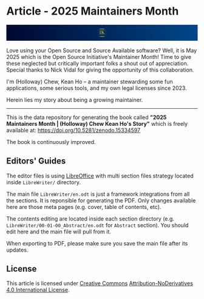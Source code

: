# Article - 2025 Maintainers Month

[![HollowayKeanHo](src/icons/animated-banner_1200x100.svg)](#)

Love using your Open Source and Source Available software? Well, it is
May 2025 which is the Open Source Initiative's Maintainer Month! Time to
give these neglected but critically important folks a shout out of
appreciation. Special thanks to Nick Vidal for giving the opportunity of
this collaboration.

I'm (Holloway) Chew, Kean Ho – a maintainer stewarding some fun applications,
some serious tools, and my own legal licenses since 2023.

Herein lies my story about being a growing maintainer.


----

This is the data repository for generating the book called
**"2025 Maintainers Month | (Holloway) Chew Kean Ho's Story"** which is freely
available at: https://doi.org/10.5281/zenodo.15334597

The book is continuously improved.




## Editors' Guides

The editor files is using [LibreOffice](https://www.libreoffice.org/) with
multi section files strategy located inside `LibreWriter/` directory.

The main file `LibreWriter/en.odt` is just a framework integrations from
all the sections. It is reponsible for generating the PDF. Only changes
available here are those meta pages (e.g. cover, table of contents, etc).

The contents editing are located inside each section directory
(e.g. `LibreWriter/00-01-00_Abstract/en.odt` for `Abstract` section). You
should edit here and the main file will pull from it.

When exporting to PDF, please make sure you save the main file after its
updates.




## License
This article is licensed under [Creative Commons](https://creativecommons.org/)
[Attribution-NoDerivatives 4.0 International License](LICENSE.txt).
